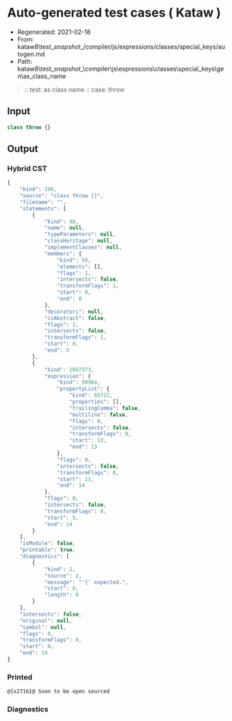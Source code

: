 # Auto-generated test cases ( Kataw )
- Regenerated: 2021-02-18
- From: kataw8\test\__snapshot__/compiler/js/expressions/classes/special_keys/autogen.md
- Path: kataw8\test\__snapshot__\compiler\js\expressions\classes\special_keys\gen\as_class_name
> :: test: as class name
> :: case: throw
## Input

`````js
class throw {}
`````

## Output

### Hybrid CST


```javascript
{
    "kind": 196,
    "source": "class throw {}",
    "filename": "",
    "statements": [
        {
            "kind": 48,
            "name": null,
            "typeParameters": null,
            "classHeritage": null,
            "implementClauses": null,
            "members": {
                "kind": 50,
                "elements": [],
                "flags": 1,
                "intersects": false,
                "transformFlags": 1,
                "start": 0,
                "end": 0
            },
            "decorators": null,
            "isAbstract": false,
            "flags": 1,
            "intersects": false,
            "transformFlags": 1,
            "start": 0,
            "end": 5
        },
        {
            "kind": 2097373,
            "expression": {
                "kind": 98984,
                "propertyList": {
                    "kind": 65722,
                    "properties": [],
                    "trailingComma": false,
                    "multiline": false,
                    "flags": 0,
                    "intersects": false,
                    "transformFlags": 0,
                    "start": 13,
                    "end": 13
                },
                "flags": 0,
                "intersects": false,
                "transformFlags": 0,
                "start": 11,
                "end": 14
            },
            "flags": 0,
            "intersects": false,
            "transformFlags": 0,
            "start": 5,
            "end": 14
        }
    ],
    "isModule": false,
    "printable": true,
    "diagnostics": [
        {
            "kind": 2,
            "source": 2,
            "message": "'{' expected.",
            "start": 6,
            "length": 0
        }
    ],
    "intersects": false,
    "original": null,
    "symbol": null,
    "flags": 0,
    "transformFlags": 0,
    "start": 0,
    "end": 14
}
```

  
### Printed


```javascript
@{x2716}@ Soon to be open sourced
```

  
### Diagnostics


```javascript

```

